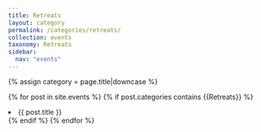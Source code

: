 ```yaml
---
title: Retreats
layout: category
permalink: /categories/retreats/
collection: events
taxonomy: Retreats
sidebar:
  nav: "events"
---
```


{% assign category = page.title|downcase %}

{% for post in site.events %}
{% if post.categories contains {{Retreats}}  %}
<li>{{ post.title }}</li>
{% endif %}
{% endfor %}
